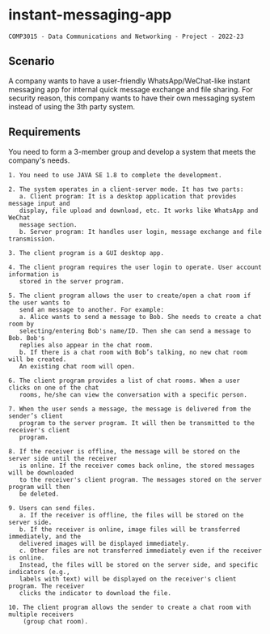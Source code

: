 # instant-messaging-app
`COMP3015 - Data Communications and Networking - Project - 2022-23`

## Scenario
A company wants to have a user-friendly WhatsApp/WeChat-like instant messaging app for
internal quick message exchange and file sharing. For security reason, this company wants to
have their own messaging system instead of using the 3th party system.

## Requirements
You need to form a 3-member group and develop a system that meets the company's needs.

```
1. You need to use JAVA SE 1.8 to complete the development.

2. The system operates in a client-server mode. It has two parts:
   a. Client program: It is a desktop application that provides message input and
   display, file upload and download, etc. It works like WhatsApp and WeChat
   message section.
   b. Server program: It handles user login, message exchange and file transmission.
   
3. The client program is a GUI desktop app.

4. The client program requires the user login to operate. User account information is
   stored in the server program.
   
5. The client program allows the user to create/open a chat room if the user wants to
   send an message to another. For example:
   a. Alice wants to send a message to Bob. She needs to create a chat room by
   selecting/entering Bob's name/ID. Then she can send a message to Bob. Bob's
   replies also appear in the chat room.
   b. If there is a chat room with Bob’s talking, no new chat room will be created.
   An existing chat room will open.

6. The client program provides a list of chat rooms. When a user clicks on one of the chat
   rooms, he/she can view the conversation with a specific person.
   
7. When the user sends a message, the message is delivered from the sender’s client
   program to the server program. It will then be transmitted to the receiver's client
   program.
   
8. If the receiver is offline, the message will be stored on the server side until the receiver
   is online. If the receiver comes back online, the stored messages will be downloaded
   to the receiver's client program. The messages stored on the server program will then
   be deleted.
   
9. Users can send files.
   a. If the receiver is offline, the files will be stored on the server side.
   b. If the receiver is online, image files will be transferred immediately, and the
   delivered images will be displayed immediately.
   c. Other files are not transferred immediately even if the receiver is online.
   Instead, the files will be stored on the server side, and specific indicators (e.g.,
   labels with text) will be displayed on the receiver's client program. The receiver
   clicks the indicator to download the file.
   
10. The client program allows the sender to create a chat room with multiple receivers
    (group chat room). 
```